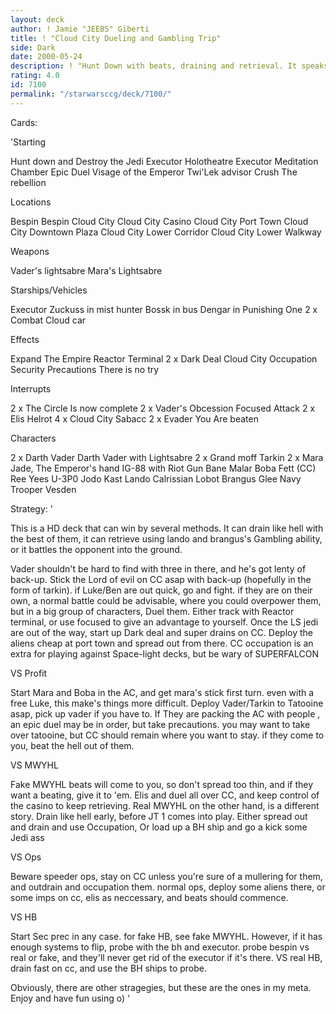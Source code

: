 ```yaml
---
layout: deck
author: ! Jamie "JEEBS" Giberti
title: ! "Cloud City Dueling and Gambling Trip"
side: Dark
date: 2000-05-24
description: ! "Hunt Down with beats, draining and retrieval. It speaks for itself."
rating: 4.0
id: 7100
permalink: "/starwarsccg/deck/7100/"
---
```

Cards: 

'Starting

Hunt down and Destroy the Jedi
Executor Holotheatre
Executor Meditation Chamber
Epic Duel
Visage of the Emperor
Twi'Lek advisor
Crush The rebellion 

Locations

Bespin
Bespin Cloud City
Cloud City Casino
Cloud City Port Town
Cloud City Downtown Plaza
Cloud City Lower Corridor
Cloud City Lower Walkway 

Weapons

Vader's lightsabre
Mara's Lightsabre 

Starships/Vehicles

Executor
Zuckuss in mist hunter
Bossk in bus
Dengar in Punishing One
2 x Combat Cloud car 

Effects

Expand The Empire
Reactor Terminal
2 x Dark Deal
Cloud City Occupation
Security Precautions
There is no try 

Interrupts

2 x The Circle Is now complete
2 x Vader's Obcession
Focused Attack
2 x Elis Helrot
4 x Cloud City Sabacc
2 x Evader
You Are beaten 

Characters

2 x Darth Vader
Darth Vader with Lightsabre
2 x Grand moff Tarkin
2 x Mara Jade, The Emperor's hand
IG-88 with Riot Gun
Bane Malar
Boba Fett (CC)
Ree Yees
U-3P0
Jodo Kast
Lando Calrissian
Lobot
Brangus Glee
Navy Trooper Vesden 

Strategy: '

This is a HD deck that can win by several methods.
It can drain like hell with the best of them, it can retrieve using lando and brangus's Gambling ability, or it battles the opponent into the ground.

Vader shouldn't be hard to find with three in there, and he's got lenty of back-up. Stick the Lord of evil on CC asap with back-up (hopefully in the form of tarkin). if Luke/Ben are out quick, go and fight. if they are on their own, a normal battle could be advisable, where you could overpower them, but in a big group of characters, Duel them. Either track with Reactor terminal, or use focused to give an advantage to yourself.
Once the LS jedi are out of the way, start up Dark deal and super drains on CC. Deploy the aliens cheap at port town and spread out from there. CC occupation is an extra for playing against Space-light decks, but be wary of SUPERFALCON

VS Profit

Start Mara and Boba in the AC, and get mara's stick first turn. even with a free Luke, this make's things more difficult. Deploy Vader/Tarkin to Tatooine asap, pick up vader if you have to.
If They are packing the AC with people , an epic duel may be in order, but take precautions.
you may want to take over tatooine, but CC should remain where you want to stay. if they come to you, beat the hell out of them.

VS MWYHL

Fake MWYHL beats will come to you, so don't spread too thin, and if they want a beating, give it to 'em. Elis and duel all over CC, and keep control of the casino to keep retrieving.
Real MWYHL on the other hand, is a different story. Drain like hell early, before JT 1 comes into play. Either spread out and drain and use Occupation, Or load up a BH ship and go a kick some Jedi ass

VS Ops

Beware speeder ops, stay on CC unless you're sure of a mullering for them, and outdrain and occupation them.
normal ops, deploy some aliens there, or some imps on cc, elis as neccessary, and beats should commence.

VS HB

Start Sec prec in any case.
for fake HB, see fake MWYHL. However, if it has enough systems to flip, probe with the bh and executor. probe bespin vs real or fake, and they'll never get rid of the executor if it's there. VS real HB, drain fast on cc, and use the BH ships to probe.


Obviously, there are other stragegies, but these are the ones in my meta.
Enjoy and have fun using o) '
